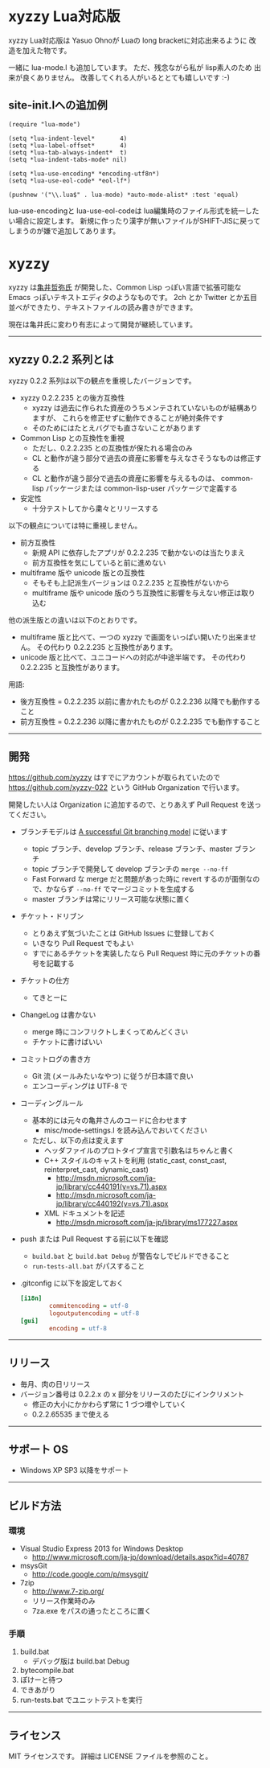# xyzzy Lua対応版

xyzzy Lua対応版は Yasuo Ohnoが Luaの long bracketに対応出来るように 改造を加えた物です。

一緒に lua-mode.l も追加しています。
ただ、残念ながら私が lisp素人のため 出来が良くありません。
改善してくれる人がいるととても嬉しいです :-)

## site-init.lへの追加例

    (require "lua-mode")
    
    (setq *lua-indent-level*       4)
    (setq *lua-label-offset*       4)
    (setq *lua-tab-always-indent*  t)
    (setq *lua-indent-tabs-mode* nil)
    
    (setq *lua-use-encoding* *encoding-utf8n*)
    (setq *lua-use-eol-code* *eol-lf*)
    
    (pushnew '("\\.lua$" . lua-mode) *auto-mode-alist* :test 'equal)

lua-use-encodingと lua-use-eol-codeは lua編集時のファイル形式を統一したい場合に設定します。
新規に作ったり漢字が無いファイルがSHIFT-JISに戻ってしまうのが嫌で追加してあります。

# xyzzy

xyzzy は[亀井哲弥氏](http://www.jsdlab.co.jp/~kamei/) が開発した、Common Lisp っぽい言語で拡張可能な
Emacs っぽいテキストエディタのようなものです。
2ch とか Twitter とか五目並べができたり、テキストファイルの読み書きができます。

現在は亀井氏に変わり有志によって開発が継続しています。


----

## xyzzy 0.2.2 系列とは

xyzzy 0.2.2 系列は以下の観点を重視したバージョンです。

  * xyzzy 0.2.2.235 との後方互換性
    * xyzzy は過去に作られた資産のうちメンテされていないものが結構ありますが、
      これらを修正せずに動作できることが絶対条件です
    * そのためにはたとえバグでも直さないことがあります
  * Common Lisp との互換性を重視
    * ただし、0.2.2.235 との互換性が保たれる場合のみ
    * CL と動作が違う部分で過去の資産に影響を与えなさそうなものは修正する
    * CL と動作が違う部分で過去の資産に影響を与えるものは、
      common-lisp パッケージまたは common-lisp-user パッケージで定義する
  * 安定性
    * 十分テストしてから粛々とリリースする

以下の観点については特に重視しません。

  * 前方互換性
    * 新規 API に依存したアプリが 0.2.2.235 で動かないのは当たりまえ
    * 前方互換性を気にしていると前に進めない
  * multiframe 版や unicode 版との互換性
    * そもそも上記派生バージョンは 0.2.2.235 と互換性がないから
    * multiframe 版や unicode 版のうち互換性に影響を与えない修正は取り込む

他の派生版との違いは以下のとおりです。

  * multiframe 版と比べて、一つの xyzzy で画面をいっぱい開いたり出来ません。
    その代わり 0.2.2.235 と互換性があります。
  * unicode 版と比べて、ユニコードへの対応が中途半端です。
    その代わり 0.2.2.235 と互換性があります。

用語:

  * 後方互換性 = 0.2.2.235 以前に書かれたものが 0.2.2.236 以降でも動作すること
  * 前方互換性 = 0.2.2.236 以降に書かれたものが 0.2.2.235 でも動作すること


----

## 開発

https://github.com/xyzzy はすでにアカウントが取られていたので https://github.com/xyzzy-022
という GitHub Organization で行います。

開発したい人は Organization に追加するので、とりあえず Pull Request を送ってください。

  * ブランチモデルは [A successful Git branching model] に従います
    * topic ブランチ、develop ブランチ、release ブランチ、master ブランチ
    * topic ブランチで開発して develop ブランチの `merge --no-ff`
    * Fast Forward な merge だと問題があった時に revert するのが面倒なので、かならず `--no-ff` でマージコミットを生成する
    * master ブランチは常にリリース可能な状態に置く
  * チケット・ドリブン
    * とりあえず気づいたことは GitHub Issues に登録しておく
    * いきなり Pull Request でもよい
    * すでにあるチケットを実装したなら Pull Request 時に元のチケットの番号を記載する
  * チケットの仕方
    * てきとーに
  * ChangeLog は書かない
    * merge 時にコンフリクトしまくってめんどくさい
    * チケットに書けばいい
  * コミットログの書き方
    * Git 流 (メールみたいなやつ) に従うが日本語で良い
    * エンコーディングは UTF-8 で
  * コーディングルール
    * 基本的には元々の亀井さんのコードに合わせます
      * misc/mode-settings.l を読み込んでおいてください
    * ただし、以下の点は変えます
      * ヘッダファイルのプロトタイプ宣言で引数名はちゃんと書く
      * C++ スタイルのキャストを利用 (static_cast, const_cast, reinterpret_cast, dynamic_cast)
        * <http://msdn.microsoft.com/ja-jp/library/cc440191(v=vs.71).aspx>
        * <http://msdn.microsoft.com/ja-jp/library/cc440192(v=vs.71).aspx>
      * XML ドキュメントを記述
        * <http://msdn.microsoft.com/ja-jp/library/ms177227.aspx>
  * push または Pull Request する前に以下を確認
    * `build.bat` と `build.bat Debug` が警告なしでビルドできること
    * `run-tests-all.bat` がパスすること
  * .gitconfig に以下を設定しておく

    ```ini
    [i18n]
            commitencoding = utf-8
            logoutputencoding = utf-8
    [gui]
            encoding = utf-8
    ```

  [A successful Git branching model]: http://keijinsonyaban.blogspot.com/2010/10/successful-git-branching-model.html

----

## リリース

  * 毎月、肉の日リリース
  * バージョン番号は 0.2.2.x の x 部分をリリースのたびにインクリメント
    * 修正の大小にかかわらず常に 1 づつ増やしていく
    * 0.2.2.65535 まで使える


----

## サポート OS

  * Windows XP SP3 以降をサポート


----

## ビルド方法

### 環境

  * Visual Studio Express 2013 for Windows Desktop
    * <http://www.microsoft.com/ja-jp/download/details.aspx?id=40787>
  * msysGit
    * <http://code.google.com/p/msysgit/>
  * 7zip
    * <http://www.7-zip.org/>
    * リリース作業時のみ
    * 7za.exe をパスの通ったところに置く

### 手順

 1. build.bat
    * デバッグ版は build.bat Debug
 2. bytecompile.bat
 3. ぽけーと待つ
 4. できあがり
 5. run-tests.bat でユニットテストを実行

----

## ライセンス

MIT ライセンスです。
詳細は LICENSE ファイルを参照のこと。
